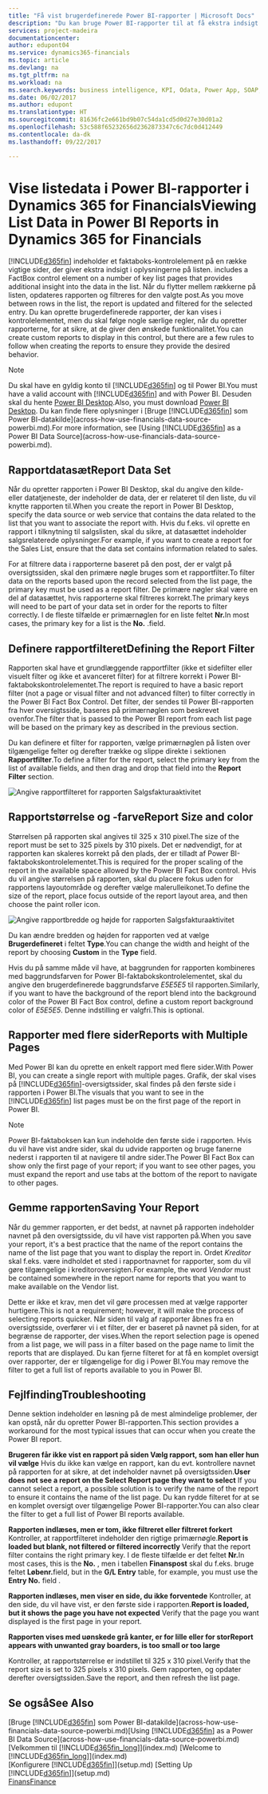 ```yaml
---
title: "Få vist brugerdefinerede Power BI-rapporter | Microsoft Docs"
description: "Du kan bruge Power BI-rapporter til at få ekstra indsigt i data på lister i Financials."
services: project-madeira
documentationcenter: 
author: edupont04
ms.service: dynamics365-financials
ms.topic: article
ms.devlang: na
ms.tgt_pltfrm: na
ms.workload: na
ms.search.keywords: business intelligence, KPI, Odata, Power App, SOAP, analysis
ms.date: 06/02/2017
ms.author: edupont
ms.translationtype: HT
ms.sourcegitcommit: 81636fc2e661bd9b07c54da1cd5d0d27e30d01a2
ms.openlocfilehash: 53c588f65232656d2362873347c6c7dc0d412449
ms.contentlocale: da-dk
ms.lasthandoff: 09/22/2017

---
```

# <a name="viewing-list-data-in-power-bi-reports-in-dynamics-365-for-financials"></a><span data-ttu-id="fab9b-103">Vise listedata i Power BI-rapporter i Dynamics 365 for Financials</span><span class="sxs-lookup"><span data-stu-id="fab9b-103">Viewing List Data in Power BI Reports in Dynamics 365 for Financials</span></span>
[!INCLUDE[d365fin](includes/d365fin_md.md)]<span data-ttu-id="fab9b-104"> indeholder et faktaboks-kontrolelement på en række vigtige sider, der giver ekstra indsigt i oplysningerne på listen.</span><span class="sxs-lookup"><span data-stu-id="fab9b-104"> includes a FactBox control element on a number of key list pages that provides additional insight into the data in the list.</span></span> <span data-ttu-id="fab9b-105">Når du flytter mellem rækkerne på listen, opdateres rapporten og filtreres for den valgte post.</span><span class="sxs-lookup"><span data-stu-id="fab9b-105">As you move between rows in the list, the report is updated and filtered for the selected entry.</span></span> <span data-ttu-id="fab9b-106">Du kan oprette brugerdefinerede rapporter, der kan vises i kontrolelementet, men du skal følge nogle særlige regler, når du opretter rapporterne, for at sikre, at de giver den ønskede funktionalitet.</span><span class="sxs-lookup"><span data-stu-id="fab9b-106">You can create custom reports to display in this control, but there are a few rules to follow when creating the reports to ensure they provide the desired behavior.</span></span>  

> [!NOTE]  
>   <span data-ttu-id="fab9b-107">Du skal have en gyldig konto til [!INCLUDE[d365fin](includes/d365fin_md.md)] og til Power BI.</span><span class="sxs-lookup"><span data-stu-id="fab9b-107">You must have a valid account with [!INCLUDE[d365fin](includes/d365fin_md.md)] and with Power BI.</span></span> <span data-ttu-id="fab9b-108">Desuden skal du hente [Power BI Desktop](https://powerbi.microsoft.com/en-us/desktop/).</span><span class="sxs-lookup"><span data-stu-id="fab9b-108">Also, you must download [Power BI Desktop](https://powerbi.microsoft.com/en-us/desktop/).</span></span> <span data-ttu-id="fab9b-109">Du kan finde flere oplysninger i [Bruge [!INCLUDE[d365fin](includes/d365fin_md.md)] som Power BI-datakilde](across-how-use-financials-data-source-powerbi.md).</span><span class="sxs-lookup"><span data-stu-id="fab9b-109">For more information, see [Using [!INCLUDE[d365fin](includes/d365fin_md.md)] as a Power BI Data Source](across-how-use-financials-data-source-powerbi.md).</span></span>  

## <a name="report-data-set"></a><span data-ttu-id="fab9b-110">Rapportdatasæt</span><span class="sxs-lookup"><span data-stu-id="fab9b-110">Report Data Set</span></span>
<span data-ttu-id="fab9b-111">Når du opretter rapporten i Power BI Desktop, skal du angive den kilde- eller datatjeneste, der indeholder de data, der er relateret til den liste, du vil knytte rapporten til.</span><span class="sxs-lookup"><span data-stu-id="fab9b-111">When you create the report in Power BI Desktop, specify the data source or web service that contains the data related to the list that you want to associate the report with.</span></span> <span data-ttu-id="fab9b-112">Hvis du f.eks. vil oprette en rapport i tilknytning til salgslisten, skal du sikre, at datasættet indeholder salgsrelaterede oplysninger.</span><span class="sxs-lookup"><span data-stu-id="fab9b-112">For example, if you want to create a report for the Sales List, ensure that the data set contains information related to sales.</span></span>  

<span data-ttu-id="fab9b-113">For at filtrere data i rapporterne baseret på den post, der er valgt på oversigtssiden, skal den primære nøgle bruges som et rapportfilter.</span><span class="sxs-lookup"><span data-stu-id="fab9b-113">To filter data on the reports based upon the record selected from the list page, the primary key must be used as a report filter.</span></span> <span data-ttu-id="fab9b-114">De primære nøgler skal være en del af datasættet, hvis rapporterne skal filtreres korrekt.</span><span class="sxs-lookup"><span data-stu-id="fab9b-114">The primary keys will need to be part of your data set in order for the reports to filter correctly.</span></span> <span data-ttu-id="fab9b-115">I de fleste tilfælde er primærnøglen for en liste feltet **Nr.**</span><span class="sxs-lookup"><span data-stu-id="fab9b-115">In most cases, the primary key for a list is the **No.**</span></span> <span data-ttu-id="fab9b-116">.</span><span class="sxs-lookup"><span data-stu-id="fab9b-116">field.</span></span>  

## <a name="defining-the-report-filter"></a><span data-ttu-id="fab9b-117">Definere rapportfilteret</span><span class="sxs-lookup"><span data-stu-id="fab9b-117">Defining the Report Filter</span></span>
<span data-ttu-id="fab9b-118">Rapporten skal have et grundlæggende rapportfilter (ikke et sidefilter eller visuelt filter og ikke et avanceret filter) for at filtrere korrekt i Power BI-faktabokskontrolelementet.</span><span class="sxs-lookup"><span data-stu-id="fab9b-118">The report is required to have a basic report filter (not a page or visual filter and not advanced filter) to filter correctly in the Power BI Fact Box Control.</span></span> <span data-ttu-id="fab9b-119">Det filter, der sendes til Power BI-rapporten fra hver oversigtsside, baseres på primærnøglen som beskrevet ovenfor.</span><span class="sxs-lookup"><span data-stu-id="fab9b-119">The filter that is passed to the Power BI report from each list page will be based on the primary key as described in the previous section.</span></span>  

<span data-ttu-id="fab9b-120">Du kan definere et filter for rapporten, vælge primærnøglen på listen over tilgængelige felter og derefter trække og slippe direkte i sektionen **Rapportfilter**.</span><span class="sxs-lookup"><span data-stu-id="fab9b-120">To define a filter for the report, select the primary key from the list of available fields, and then drag and drop that field into the **Report Filter** section.</span></span>  

![Angive rapportfilteret for rapporten Salgsfakturaaktivitet](./media/across-how-use-powerbi-reports-factbox/financials-powerbi-report-filter.png)

## <a name="report-size-and-color"></a><span data-ttu-id="fab9b-122">Rapportstørrelse og -farve</span><span class="sxs-lookup"><span data-stu-id="fab9b-122">Report Size and color</span></span>
<span data-ttu-id="fab9b-123">Størrelsen på rapporten skal angives til 325 x 310 pixel.</span><span class="sxs-lookup"><span data-stu-id="fab9b-123">The size of the report must be set to 325 pixels by 310 pixels.</span></span> <span data-ttu-id="fab9b-124">Det er nødvendigt, for at rapporten kan skaleres korrekt på den plads, der er tilladt af Power BI-faktabokskontrolelementet.</span><span class="sxs-lookup"><span data-stu-id="fab9b-124">This is required for the proper scaling of the report in the available space allowed by the Power BI Fact Box control.</span></span> <span data-ttu-id="fab9b-125">Hvis du vil angive størrelsen på rapporten, skal du placere fokus uden for rapportens layoutområde og derefter vælge malerulleikonet.</span><span class="sxs-lookup"><span data-stu-id="fab9b-125">To define the size of the report, place focus outside of the report layout area, and then choose the paint roller icon.</span></span>

![Angive rapportbredde og højde for rapporten Salgsfakturaaktivitet](./media/across-how-use-powerbi-reports-factbox/financials-powerbi-report-sizing.png)

<span data-ttu-id="fab9b-127">Du kan ændre bredden og højden for rapporten ved at vælge **Brugerdefineret** i feltet **Type**.</span><span class="sxs-lookup"><span data-stu-id="fab9b-127">You can change the width and height of the report by choosing **Custom** in the **Type** field.</span></span>

<span data-ttu-id="fab9b-128">Hvis du på samme måde vil have, at baggrunden for rapporten kombineres med baggrundsfarven for Power BI-faktabokskontrolelementet, skal du angive den brugerdefinerede baggrundsfarve *E5E5E5* til rapporten.</span><span class="sxs-lookup"><span data-stu-id="fab9b-128">Similarly, if you want to have the background of the report blend into the background color of the Power BI Fact Box control, define a custom report background color of *E5E5E5*.</span></span> <span data-ttu-id="fab9b-129">Denne indstilling er valgfri.</span><span class="sxs-lookup"><span data-stu-id="fab9b-129">This is optional.</span></span>  

## <a name="reports-with-multiple-pages"></a><span data-ttu-id="fab9b-130">Rapporter med flere sider</span><span class="sxs-lookup"><span data-stu-id="fab9b-130">Reports with Multiple Pages</span></span>
<span data-ttu-id="fab9b-131">Med Power BI kan du oprette en enkelt rapport med flere sider.</span><span class="sxs-lookup"><span data-stu-id="fab9b-131">With Power BI, you can create a single report with multiple pages.</span></span> <span data-ttu-id="fab9b-132">Grafik, der skal vises på [!INCLUDE[d365fin](includes/d365fin_md.md)]-oversigtssider, skal findes på den første side i rapporten i Power BI.</span><span class="sxs-lookup"><span data-stu-id="fab9b-132">The visuals that you want to see in the [!INCLUDE[d365fin](includes/d365fin_md.md)] list pages must be on the first page of the report in Power BI.</span></span>  

> [!NOTE]  
>  <span data-ttu-id="fab9b-133">Power BI-faktaboksen kan kun indeholde den første side i rapporten. Hvis du vil have vist andre sider, skal du udvide rapporten og bruge fanerne nederst i rapporten til at navigere til andre sider.</span><span class="sxs-lookup"><span data-stu-id="fab9b-133">The Power BI Fact Box can show only the first page of your report; if you want to see other pages, you must expand the report and use tabs at the bottom of the report to navigate to other pages.</span></span>  

## <a name="saving-your-report"></a><span data-ttu-id="fab9b-134">Gemme rapporten</span><span class="sxs-lookup"><span data-stu-id="fab9b-134">Saving Your Report</span></span>

<span data-ttu-id="fab9b-135">Når du gemmer rapporten, er det bedst, at navnet på rapporten indeholder navnet på den oversigtsside, du vil have vist rapporten på.</span><span class="sxs-lookup"><span data-stu-id="fab9b-135">When you save your report, it's a best practice that the name of the report contains the name of the list page that you want to display the report in.</span></span> <span data-ttu-id="fab9b-136">Ordet *Kreditor* skal f.eks. være indholdet et sted i rapportnavnet for rapporter, som du vil gøre tilgængelige i kreditoroversigten.</span><span class="sxs-lookup"><span data-stu-id="fab9b-136">For example, the word *Vendor* must be contained somewhere in the report name for reports that you want to make available on the Vendor list.</span></span>  

<span data-ttu-id="fab9b-137">Dette er ikke et krav, men det vil gøre processen med at vælge rapporter hurtigere.</span><span class="sxs-lookup"><span data-stu-id="fab9b-137">This is not a requirement; however, it will make the process of selecting reports quicker.</span></span> <span data-ttu-id="fab9b-138">Når siden til valg af rapporter åbnes fra en oversigtsside, overfører vi i et filter, der er baseret på navnet på siden, for at begrænse de rapporter, der vises.</span><span class="sxs-lookup"><span data-stu-id="fab9b-138">When the report selection page is opened from a list page, we will pass in a filter based on the page name to limit the reports that are displayed.</span></span>  <span data-ttu-id="fab9b-139">Du kan fjerne filteret for at få en komplet oversigt over rapporter, der er tilgængelige for dig i Power BI.</span><span class="sxs-lookup"><span data-stu-id="fab9b-139">You may remove the filter to get a full list of reports available to you in Power BI.</span></span>  

## <a name="troubleshooting"></a><span data-ttu-id="fab9b-140">Fejlfinding</span><span class="sxs-lookup"><span data-stu-id="fab9b-140">Troubleshooting</span></span>
<span data-ttu-id="fab9b-141">Denne sektion indeholder en løsning på de mest almindelige problemer, der kan opstå, når du opretter Power BI-rapporten.</span><span class="sxs-lookup"><span data-stu-id="fab9b-141">This section provides a workaround for the most typical issues that can occur when you create the Power BI report.</span></span>  

<span data-ttu-id="fab9b-142">**Brugeren får ikke vist en rapport på siden Vælg rapport, som han eller hun vil vælge** Hvis du ikke kan vælge en rapport, kan du evt. kontrollere navnet på rapporten for at sikre, at det indeholder navnet på oversigtssiden.</span><span class="sxs-lookup"><span data-stu-id="fab9b-142">**User does not see a report on the Select Report page they want to select** If you cannot select a report, a possible solution is to verify the name of the report to ensure it contains the name of the list page.</span></span> <span data-ttu-id="fab9b-143">Du kan rydde filteret for at se en komplet oversigt over tilgængelige Power BI-rapporter.</span><span class="sxs-lookup"><span data-stu-id="fab9b-143">You can also clear the filter to get a full list of Power BI reports available.</span></span>  

<span data-ttu-id="fab9b-144">**Rapporten indlæses, men er tom, ikke filtreret eller filtreret forkert** Kontroller, at rapportfilteret indeholder den rigtige primærnøgle.</span><span class="sxs-lookup"><span data-stu-id="fab9b-144">**Report is loaded but blank, not filtered or filtered incorrectly** Verify that the report filter contains the right primary key.</span></span> <span data-ttu-id="fab9b-145">I de fleste tilfælde er det feltet **Nr.**</span><span class="sxs-lookup"><span data-stu-id="fab9b-145">In most cases, this is the **No.**</span></span> <span data-ttu-id="fab9b-146">, men i tabellen **Finanspost** skal du f.eks. bruge feltet **Løbenr.**</span><span class="sxs-lookup"><span data-stu-id="fab9b-146">field, but in the **G/L Entry** table, for example, you must use the **Entry No.** field  .</span></span>

<span data-ttu-id="fab9b-147">**Rapporten indlæses, men viser en side, du ikke forventede** Kontroller, at den side, du vil have vist, er den første side i rapporten.</span><span class="sxs-lookup"><span data-stu-id="fab9b-147">**Report is loaded, but it shows the page you have not expected** Verify that the page you want displayed is the first page in your report.</span></span>  

<span data-ttu-id="fab9b-148">**Rapporten vises med uønskede grå kanter, er for lille eller for stor**</span><span class="sxs-lookup"><span data-stu-id="fab9b-148">**Report appears with unwanted gray boarders, is too small or too large**</span></span>

<span data-ttu-id="fab9b-149">Kontroller, at rapportstørrelse er indstillet til 325 x 310 pixel.</span><span class="sxs-lookup"><span data-stu-id="fab9b-149">Verify that the report size is set to 325 pixels x 310 pixels.</span></span> <span data-ttu-id="fab9b-150">Gem rapporten, og opdater derefter oversigtssiden.</span><span class="sxs-lookup"><span data-stu-id="fab9b-150">Save the report, and then refresh the list page.</span></span>  

## <a name="see-also"></a><span data-ttu-id="fab9b-151">Se også</span><span class="sxs-lookup"><span data-stu-id="fab9b-151">See Also</span></span>
<span data-ttu-id="fab9b-152">[Bruge [!INCLUDE[d365fin](includes/d365fin_md.md)] som Power BI-datakilde](across-how-use-financials-data-source-powerbi.md)</span><span class="sxs-lookup"><span data-stu-id="fab9b-152">[Using [!INCLUDE[d365fin](includes/d365fin_md.md)] as a Power BI Data Source](across-how-use-financials-data-source-powerbi.md)</span></span>  
<span data-ttu-id="fab9b-153">[Velkommen til [!INCLUDE[d365fin_long](includes/d365fin_long_md.md)]](index.md)  </span><span class="sxs-lookup"><span data-stu-id="fab9b-153">[Welcome to [!INCLUDE[d365fin_long](includes/d365fin_long_md.md)]](index.md)  </span></span>  
<span data-ttu-id="fab9b-154">[Konfigurere [!INCLUDE[d365fin](includes/d365fin_md.md)]](setup.md)  </span><span class="sxs-lookup"><span data-stu-id="fab9b-154">[Setting Up [!INCLUDE[d365fin](includes/d365fin_md.md)]](setup.md)  </span></span>  
[<span data-ttu-id="fab9b-155">Finans</span><span class="sxs-lookup"><span data-stu-id="fab9b-155">Finance</span></span>](finance.md)  

